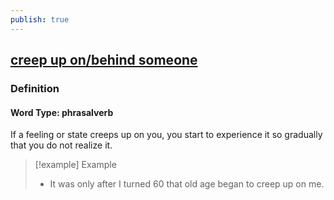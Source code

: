 ```yaml
---
publish: true
---
```


## [creep up on/behind someone](https://dictionary.cambridge.org/dictionary/english/creep-up-on/behind-someone)

### Definition
#### Word Type: phrasalverb
If a feeling or state creeps up on you, you start to experience it so gradually that you do not realize it.

>[!example] Example
> - It was only after I turned 60 that old age began to creep up on me.

